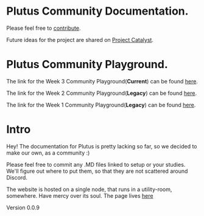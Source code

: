 # Plutus Community Documentation.
Please feel free to [contribute](http://github.com/nstankov-bg/docs.plutus-community.com).

Future ideas for the project are shared on [Project Catalyst](https://cardano.ideascale.com/a/dtd/Incentive-system-for-documentation/352181-48088).

# Plutus Community Playground.
The link for the Week 3 Community Playground(**Current**) can be found [here](https://playground.plutus-community.com).

The link for the Week 2 Community Playground(**Legacy**) can be found [here](https://playground-week2.plutus-community.com).

The link for the Week 1 Community Playground(**Legacy**) can be found [here](https://playground-week1.plutus-community.com).



# Intro

Hey! The documentation for Plutus is pretty lacking so far, so we decided to make our own, as a community :)

Please feel free to commit any .MD files linked to setup or your studies. We'll figure out where to put them, so that they are not scattered around Discord.

The website is hosted on a single node, that runs in a utility-room, somewhere. Have mercy over its soul.
The page lives [here](http://docs.plutus-community.com)

Version 0.0.9
